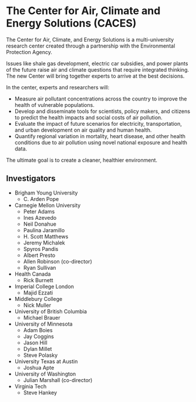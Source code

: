 # The Center for Air, Climate and Energy Solutions (CACES)

The Center for Air, Climate, and Energy Solutions is a multi-university research center created through a partnership with the Environmental Protection Agency.

Issues like shale gas development, electric car subsidies, and power plants of the future raise air and climate questions that require integrated thinking. The new Center will bring together experts to arrive at the best decisions.

In the center, experts and researchers will: 
- Measure air pollutant concentrations across the country to improve the health of vulnerable populations.
- Develop and disseminate tools for scientists, policy makers, and citizens to predict the health impacts and social costs of air pollution.
- Evaluate the impact of future scenarios for electricity, transportation, and urban development on air quality and human health.
- Quantify regional variation in mortality, heart disease, and other health conditions due to air pollution using novel national exposure and health data.

The ultimate goal is to create a cleaner, healthier environment.

## Investigators

- Brigham Young University
  - C. Arden Pope
- Carnegie Mellon University
  - Peter Adams
  - Ines Azevedo
  - Neil Donahue
  - Paulina Jaramillo
  - H. Scott Matthews
  - Jeremy Michalek
  - Spyros Pandis
  - Albert Presto
  - Allen Robinson (co-director)
  - Ryan Sullivan
- Health Canada
  - Rick Burnett
- Imperial College London
  - Majid Ezzati
- Middlebury College
  - Nick Muller
- University of British Columbia
  - Michael Brauer
- University of Minnesota
  - Adam Boies
  - Jay Coggins
  - Jason Hill
  - Dylan Millet
  - Steve Polasky
- University Texas at Austin
  - Joshua Apte
- University of Washington
  - Julian Marshall (co-director)
- Virginia Tech
  - Steve Hankey
